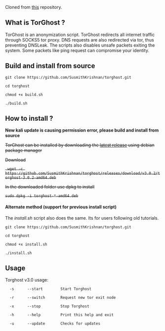Cloned from [this](https://github.com/SusmithKrishnan/torghost) repository.

## What is TorGhost ?
TorGhost is an anonymization script. TorGhost redirects all internet traffic through SOCKS5 tor proxy. DNS requests are also redirected via tor, thus preventing DNSLeak. The scripts also disables unsafe packets exiting the system. Some packets like ping request can compromise your identity.

## Build and install from source
`git clone https://github.com/SusmithKrishnan/torghost.git`

`cd torghost`

`chmod +x build.sh`

`./build.sh`

## How to install ?
**New kali update is causing permission error, please build and install from source**

~~TorGhost can be installed by downloading the [latest release](https://github.com/SusmithKrishnan/torghost/releases) using debian package manager~~

~~Download~~

~~` wget -c https://github.com/SusmithKrishnan/torghost/releases/download/v3.0.2/torghost-3.0.2-amd64.deb`~~

~~In the downloaded folder use dpkg to install~~

~~`sudo dpkg -i torghost-*-amd64.deb`~~



#### Alternate method (support for previous install script)
The *install.sh* script also does the same. Its for users following old tutorials.

`git clone https://github.com/SusmithKrishnan/torghost.git`

`cd torghost`

`chmod +x install.sh`

`./install.sh`


## Usage
Torghost v3.0 usage:

`  -s      --start        Start Torghost`

`  -r      --switch       Request new tor exit node`

`  -x      --stop         Stop Torghost`

`  -h      --help         Print this help and exit`

`  -u      --update       Checks for updates`





